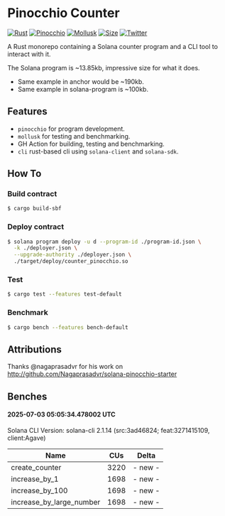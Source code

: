 # Pinocchio Counter

[![Rust](https://img.shields.io/badge/Rust-000000?style=for-the-badge&logo=rust&logoColor=white)](https://www.rust-lang.org/)
[![Pinocchio](https://img.shields.io/badge/Pinocchio-FF6B6B?style=for-the-badge&logo=rust&logoColor=white)](https://github.com/anza-xyz/pinocchio)
[![Mollusk](https://img.shields.io/badge/Mollusk-2A7A7A?style=for-the-badge&logo=rust&logoColor=white)](https://github.com/anza-xyz/mollusk)
[![Size](https://img.shields.io/badge/Size-13.85kb-AEFF23?style=for-the-badge&logoColor=white)](https://github.com/anza-xyz/pinocchio)
[![Twitter](https://img.shields.io/badge/Twitter-1DA1F2?style=for-the-badge&logo=twitter&logoColor=white)](https://twitter.com/0x7eab07)

A Rust monorepo containing a Solana counter program and a CLI tool to interact with it.

The Solana program is ~13.85kb, impressive size for what it does.

- Same example in anchor would be ~190kb.
- Same example in solana-program is ~100kb.

## Features

- `pinocchio` for program development.
- `mollusk` for testing and benchmarking.
- GH Action for building, testing and benchmarking.
- `cli` rust-based cli using `solana-client` and `solana-sdk`.

## How To

### Build contract

```sh
$ cargo build-sbf
```

### Deploy contract

```sh
$ solana program deploy -u d --program-id ./program-id.json \
  -k ./deployer.json \
  --upgrade-authority ./deployer.json \
  ./target/deploy/counter_pinocchio.so
```

### Test

```sh
$ cargo test --features test-default
```

### Benchmark

```sh
$ cargo bench --features bench-default
```

## Attributions

Thanks @nagaprasadvr for his work on http://github.com/Nagaprasadvr/solana-pinocchio-starter

## Benches

#### 2025-07-03 05:05:34.478002 UTC

Solana CLI Version: solana-cli 2.1.14 (src:3ad46824; feat:3271415109, client:Agave)

| Name                     | CUs  | Delta   |
| ------------------------ | ---- | ------- |
| create_counter           | 3220 | - new - |
| increase_by_1            | 1698 | - new - |
| increase_by_100          | 1698 | - new - |
| increase_by_large_number | 1698 | - new - |
